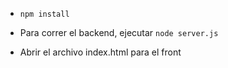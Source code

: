 - `npm install`

- Para correr el backend, ejecutar `node server.js`

- Abrir el archivo index.html para el front